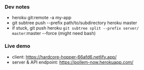 ### Dev notes
* heroku git:remote -a my-app
* git subtree push --prefix path/to/subdirectory heroku master
* if stuck, git push heroku `git subtree split --prefix server/ master`:master --force (might need bash)

### Live demo
* client: https://hardcore-hopper-66afd6.netlify.app/
* server & API endpoint: https://pollem-now.herokuapp.com/
